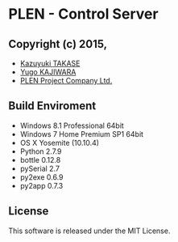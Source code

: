 PLEN - Control Server
================================================================================
Copyright (c) 2015,
---
- [Kazuyuki TAKASE](https://github.com/Guvalif)
- [Yugo KAJIWARA](https://github.com/musubi05)
- [PLEN Project Company Ltd.](http://plen.jp)

Build Enviroment
---
- Windows 8.1 Professional 64bit
- Windows 7 Home Premium SP1 64bit
- OS X Yosemite (10.10.4)
- Python 2.7.9
- bottle 0.12.8
- pySerial 2.7
- py2exe 0.6.9
- py2app 0.7.3

License
---
This software is released under the MIT License.